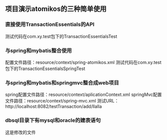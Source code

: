 ## 项目演示atomikos的三种简单使用
### 直接使用TransactionEssentials的API ###
测试代码在com.xy.test包下的TransactionEssentialsTest

### 与spring和mybatis整合使用 ###
配置文件路径：resource/context/spring-atomikos.xml
测试代码在com.xy.test包下的TransactionEssentialsSpringTest

### 与spring和mybatis和springmvc整合成web项目 ###
spring配置文件路径：resource/context/aplicationContext.xml
springMvc配置文件路径：resource/context/spring-mvc.xml
测试URL：http://localhost:8082/testTransaction/add/llalla


### dbsql目录下有mysql和oracle的建表语句 ###
这是修改的文件
